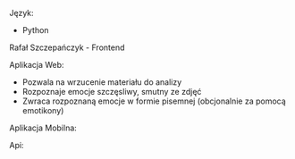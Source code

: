 Język:
- Python

Rafał Szczepańczyk - Frontend

Aplikacja Web:
- Pozwala na wrzucenie materiału do analizy
- Rozpoznaje emocje szczęsliwy, smutny ze zdjęć
- Zwraca rozpoznaną emocje w formie pisemnej (obcjonalnie za pomocą emotikony)

  
Aplikacja Mobilna:


Api:
